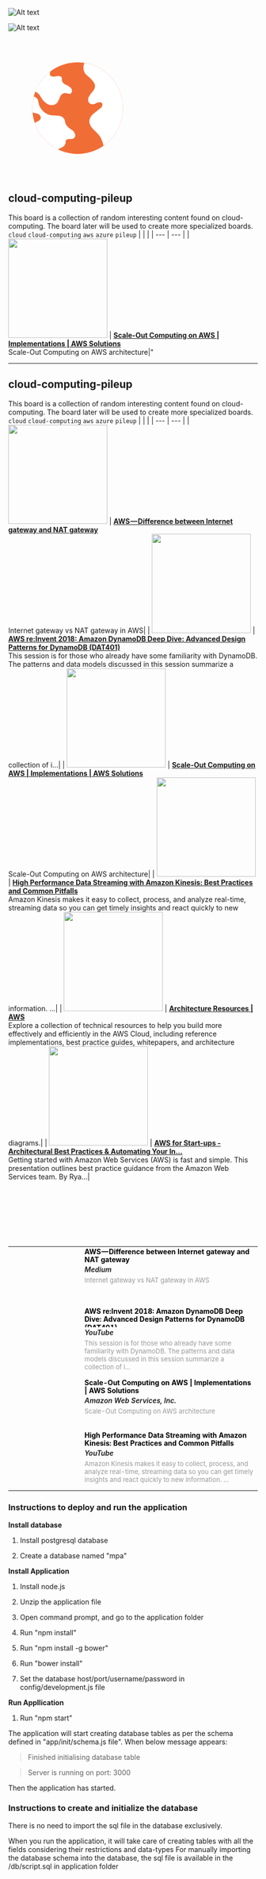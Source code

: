 
![Alt text](https://cdn.brainpop.com/socialstudies/social_studies_280x280.svg)

![Alt text](https://i.stack.imgur.com/rcNMz.png)

<svg width="280px" height="280px" viewBox="0 0 280 280" version="1.1" xmlns="http://www.w3.org/2000/svg" xmlns:xlink="http://www.w3.org/1999/xlink">
    <g id="Page-1" stroke="none" stroke-width="1" fill="none" fill-rule="evenodd">
        <g id="social_studies_280x280" fill-rule="nonzero">
            <g id="bp_subject_icon_social-studies" transform="translate(47.000000, 47.000000)">
                <path d="M157.939655,27.5765217 C140.675862,10.1626087 119.056034,1.13217391 93.0801724,0.485217391 C67.1043103,1.13217391 45.5112069,10.1626087 28.3008621,27.5765217 C11.037069,44.9365217 2.08448276,66.7173913 1.44310345,92.9191304 C2.08448276,119.12087 11.037069,140.928696 28.3008621,158.342609 C45.5112069,175.756522 67.1043103,184.786957 93.0801724,185.433913 C119.056034,184.733043 140.675862,175.702609 157.939655,158.342609 C175.203448,140.928696 184.156034,119.12087 184.797414,92.9191304 C184.102586,66.7173913 175.15,44.9365217 157.939655,27.5765217 Z" id="Shape" fill="#F16D36"></path>
                <path d="M13.7896552,81.0313043 C13.7362069,77.7426087 12.5068966,74.9391304 10.1017241,72.6208696 C8.44921202,71.0001087 6.6052465,69.9218478 4.56982759,69.386087 C2.68828125,76.7791236 1.64603987,84.6234715 1.44310345,92.9191304 C1.51680361,95.9296264 1.70387258,98.8678872 2.00431034,101.733913 C2.10744881,101.787826 2.21434537,101.814783 2.325,101.814783 C5.74568966,102.515652 9.0862069,103.351304 12.3465517,104.321739 C16.5155172,105.993043 18.6,108.877391 18.6,112.974783 C18.012069,115.562609 16.4353448,117.476522 13.8698276,118.716522 C11.3155846,119.951046 8.80351563,121.298872 6.33362069,122.76 C10.7447737,136.159076 18.0671875,148.019946 28.3008621,158.342609 C35.864837,165.995944 44.2562163,172.034205 53.475,176.457391 C54.3097117,175.8018 55.1916083,175.208757 56.1206897,174.678261 C57.4568966,173.977391 58.7931034,173.303478 60.1293103,172.656522 C64.7793103,170.823478 67.6655172,167.777391 68.787931,163.518261 C68.6810345,161.954783 68.7344828,160.391304 68.9482759,158.827826 C70.1241379,156.24 72.4758621,155.053913 76.0034483,155.269565 C79.5844828,155.53913 82.7646552,155 85.5439655,153.652174 C88.0025862,151.711304 88.8310345,149.096522 88.0293103,145.807826 C87.1741379,142.573043 85.437069,139.877391 82.8181034,137.72087 C76.9387931,134.54 72.3422414,130.415652 69.0284483,125.347826 C68.2267241,121.951304 67.3448276,118.608696 66.3827586,115.32 C63.8706897,111.168696 60.0224138,108.796522 54.837931,108.203478 C50.187931,107.933913 45.5112069,107.718261 40.8077586,107.556522 C33.912931,106.586087 27.9801724,103.647826 23.0094828,98.7417391 C17.9853448,93.8356522 14.912069,87.9321739 13.7896552,81.0313043 L13.7896552,81.0313043 Z M36.5586207,20.2173913 L36.5586207,20.1365217 C33.7005994,22.4181386 30.9480132,24.8981386 28.3008621,27.5765217 C18.9010641,37.028784 11.9527883,47.7844361 7.45603448,59.8434783 C8.50704472,60.3160598 9.5492861,60.8551902 10.5827586,61.4608696 L10.662931,61.4608696 C13.9767241,63.3478261 16.5422414,66.2321739 18.3594828,70.113913 C21.7267241,76.313913 26.3232759,81.1930435 32.1491379,84.7513043 C39.0974138,88.1478261 45.4043103,87.5278261 51.0698276,82.8913043 C53.7956897,79.3869565 55.8534483,75.4243478 57.2431034,71.0034783 C59.1137931,66.2591304 62.2939655,63.4017391 66.7836207,62.4313043 C68.8681034,62.4852174 70.9258621,62.8356522 72.9568966,63.4826087 C75.0413793,64.1834783 77.0189655,64.1565217 78.8896552,63.4017391 C80.7603448,62.2695652 81.6956897,60.5443478 81.6956897,58.226087 C81.6956897,55.9617391 80.9741379,53.94 79.5310345,52.1608696 C76.3241379,49.3573913 72.662931,47.1469565 68.5474138,45.5295652 C64.1112069,43.3730435 61.6525862,40.1113043 61.1715517,35.7443478 C61.2784483,34.773913 61.3318966,33.8034783 61.3318966,32.8330435 C60.9577586,30.4608696 59.487931,29.0052174 56.9224138,28.466087 C54.3568966,27.9808696 51.7913793,28.0617391 49.2258621,28.7086957 C46.7137931,29.3556522 44.175,29.4904348 41.6094828,29.1130435 C39.0439655,28.7356522 37.4672414,27.3608696 36.8793103,24.9886957 C36.8258621,23.3173913 37.0663793,21.646087 37.6008621,19.9747826 C37.6543103,19.7052174 37.7077586,19.4626087 37.7612069,19.2469565 C37.387069,19.5704348 36.9862069,19.893913 36.5586207,20.2173913 L36.5586207,20.2173913 Z M105.747414,17.7913043 C106.762931,21.6191304 109.355172,25.0695652 113.524138,28.1426087 C119.35,32.5634783 123.973276,37.82 127.393966,43.9121739 C129.050862,48.98 128.062069,53.7782609 124.427586,58.3069565 C120.9,62.1347826 117.880172,66.286087 115.368103,70.7608696 C114.352586,73.2408696 114.085345,75.8017391 114.566379,78.4434783 C115.100862,81.0852174 116.543966,82.9991304 118.89569,84.1852174 C122.797414,85.9643478 126.912931,85.4252174 131.242241,82.5678261 C133.380172,81.5434783 135.625,81.0313043 137.976724,81.0313043 C140.328448,81.0852174 141.985345,82.1095652 142.947414,84.1043478 C143.69569,87.3391304 142.573276,90.1965217 139.580172,92.6765217 C134.502586,96.72 129.451724,100.736522 124.427586,104.726087 C119.02931,109.470435 116.490517,115.185217 116.811207,121.870435 C118.093966,127.63913 121.060345,132.545217 125.710345,136.588696 C130.360345,140.686087 134.502586,145.16087 138.137069,150.013043 C140.916379,154.757391 142.92069,159.366957 144.15,163.841739 C144.631034,165.566957 144.978448,167.292174 145.192241,169.017391 L145.192241,169.098261 C149.676886,165.963723 153.926024,162.378505 157.939655,158.342609 C175.203448,140.928696 184.156034,119.12087 184.797414,92.9191304 C184.102586,66.7173913 175.15,44.9365217 157.939655,27.5765217 C143.885473,13.4001291 126.942369,4.77404212 107.110345,1.69826087 C106.178341,3.27226902 105.536961,4.94357337 105.186207,6.71217391 C104.491379,10.2165217 104.678448,13.9095652 105.747414,17.7913043 L105.747414,17.7913043 Z" id="Shape" fill="#FFFFFF"></path>
            </g>
        </g>
    </g>
</svg>


## cloud-computing-pileup
This board is a collection of random interesting content found on cloud-computing. The board later will be used to create more specialized boards.
`cloud` `cloud-computing` `aws` `azure` `pileup`
|  |  |
| --- | --- |
| <img src="https://a0.awsstatic.com/libra-css/images/logos/aws_logo_smile_1200x630.png" width="200"> | **[Scale-Out Computing on AWS &#124; Implementations &#124; AWS Solutions](https://aws.amazon.com/solutions/implementations/scale-out-computing-on-aws/?did=sl_card&trk=sl_card)** <br>Scale-Out Computing on AWS architecture|"


---



## cloud-computing-pileup
This board is a collection of random interesting content found on cloud-computing. The board later will be used to create more specialized boards.
`cloud` `cloud-computing` `aws` `azure` `pileup`
|  |  |
| --- | --- |
| <img src="https://miro.medium.com/max/581/1*ipCcjhkuB0EYGIEDqRi9_g.png" width="200"> | **[AWS — Difference between Internet gateway and NAT gateway](https://medium.com/awesome-cloud/aws-vpc-difference-between-internet-gateway-and-nat-gateway-c9177e710af6)** <br>Internet gateway vs NAT gateway in AWS|
| <img src="https://i.ytimg.com/vi/HaEPXoXVf2k/hqdefault.jpg" width="200"> | **[AWS re:Invent 2018: Amazon DynamoDB Deep Dive: Advanced Design Patterns for DynamoDB (DAT401)](https://www.youtube.com/watch?v=HaEPXoXVf2k)** <br>This session is for those who already have some familiarity with DynamoDB. The patterns and data models discussed in this session summarize a collection of i...|
| <img src="https://a0.awsstatic.com/libra-css/images/logos/aws_logo_smile_1200x630.png" width="200"> | **[Scale-Out Computing on AWS &#124; Implementations &#124; AWS Solutions](https://aws.amazon.com/solutions/implementations/scale-out-computing-on-aws/?did=sl_card&trk=sl_card)** <br>Scale-Out Computing on AWS architecture|
| <img src="https://i.ytimg.com/vi/MELPeni0p04/maxresdefault.jpg" width="200"> | **[High Performance Data Streaming with Amazon Kinesis: Best Practices and Common Pitfalls](https://www.youtube.com/watch?v=MELPeni0p04&t=657s)** <br>Amazon Kinesis makes it easy to collect, process, and analyze real-time, streaming data so you can get timely insights and react quickly to new information. ...|
| <img src="https://a0.awsstatic.com/libra-css/images/logos/aws_logo_smile_1200x630.png" width="200"> | **[Architecture Resources &#124; AWS](https://aws.amazon.com/architecture/?solutions-all.sort-by=item.additionalFields.sortDate&solutions-all.sort-order=desc&whitepapers-main.sort-by=item.additionalFields.sortDate&whitepapers-main.sort-order=desc&reference-architecture.sort-by=item.additionalFields.sortDate&reference-architecture.sort-order=desc)** <br>Explore a collection of technical resources to help you build more effectively and efficiently in the AWS Cloud, including reference implementations, best practice guides, whitepapers, and architecture diagrams.|
| <img src="https://cdn.slidesharecdn.com/ss_thumbnails/awsforstart-ups-architecturalbestpracticesautomatingyourinfrastructure-130216032317-phpapp01-thumbnail-4.jpg?cb=1434493428" width="200"> | **[AWS for Start-ups - Architectural Best Practices & Automating Your In…](https://www.slideshare.net/AmazonWebServices/aws-for-startups-architectural-best-practices-automating-your-infrastructure)** <br>Getting started with Amazon Web Services (AWS) is fast and simple. This presentation outlines best practice guidance from the Amazon Web Services team. By Rya…|



<br>
<br>
<br>
<br>
<br>
<br>

<table width="100%" cellspacing="0" cellpadding="0" border="0">
  <tr>
      <td style="padding:10px 0;text-align:center" valign="top" align="center">
                                                                    <div style="background-image: url(https://miro.medium.com/max/581/1*ipCcjhkuB0EYGIEDqRi9_g.png);width: 130px;height: 100px;border-radius: 3px;background-position: center;background-repeat: no-repeat;background-size: cover;"></div>
                                                                  </td>

  <td style="text-align:left" valign="top" align="center">
    <div style="font-size:16px;font-weight:bold;line-height:1.2;white-space:normal;word-wrap:break-word;word-break:break-all;word-break:break-word;max-height: 40px;overflow: auto;">
        <a href="https://medium.com/awesome-cloud/aws-vpc-difference-between-internet-gateway-and-nat-gateway-c9177e710af6" style="color:black;text-decoration:none;font-size: 14px;" target="_blank">AWS — Difference between Internet gateway and NAT gateway</a>
    </div>
    <div style="margin:0;padding:2px 0 5px 0;font-size: 15px;">
        <a style="font-style: italic;font-size: 14px;font-weight: 600;">Medium</a>
    </div>
    <div style="margin:0;padding:0 0 10px 0;color:#999999; word-break: break-word;max-height: 75px;overflow: auto;font-size: 13px;">Internet gateway vs NAT gateway in AWS</div>
  </td>
  </tr>

 <tr>                                                                 <td>
    <div style="background-image: url(https://i.ytimg.com/vi/HaEPXoXVf2k/hqdefault.jpg);width: 130px;height: 100px;border-radius: 3px;background-position: center;background-repeat: no-repeat;background-size: cover;"></div>
    </td>
    <td style="text-align:left" valign="top" align="center">
        <div style="font-size:16px;font-weight:bold;line-height:1.2;white-space:normal;word-wrap:break-word;word-break:break-all;word-break:break-word;max-height: 40px;overflow: auto;">
        <a href="https://www.youtube.com/watch?v=HaEPXoXVf2k" style="color:black;text-decoration:none;font-size: 14px;" target="_blank">AWS re:Invent 2018: Amazon DynamoDB Deep Dive: Advanced Design Patterns for DynamoDB (DAT401)</a>
        </div>
          <div style="margin:0;padding:2px 0 5px 0;font-size: 15px;">
          <a style="font-style: italic;font-size: 14px;font-weight: 600;">YouTube</a>
          </div>
          <div style="margin:0;padding:0 0 10px 0;color:#999999; word-break: break-word;max-height: 75px;overflow: auto;font-size: 13px;">This session is for those who already have some familiarity with DynamoDB. The patterns and data models discussed in this session summarize a collection of i...</div>
    </td>
  </tr>
  <tr>
    <td>
        <div style="background-image: url(https://a0.awsstatic.com/libra-css/images/logos/aws_logo_smile_1200x630.png);width: 130px;height: 100px;border-radius: 3px;background-position: center;background-repeat: no-repeat;background-size: cover;"></div>
    </td>
    <td style="text-align:left" valign="top" align="center">
        <div style="font-size:16px;font-weight:bold;line-height:1.2;white-space:normal;word-wrap:break-word;word-break:break-all;word-break:break-word;max-height: 40px;overflow: auto;">
        <a href="https://aws.amazon.com/solutions/implementations/scale-out-computing-on-aws/?did=sl_card&amp;trk=sl_card" style="color:black;text-decoration:none;font-size: 14px;" target="_blank">Scale-Out Computing on AWS | Implementations | AWS Solutions</a>
        </div>
        <div style="margin:0;padding:2px 0 5px 0;font-size: 15px;">
        <a style="font-style: italic;font-size: 14px;font-weight: 600;">Amazon Web Services, Inc.</a>
        </div>
        <div style="margin:0;padding:0 0 10px 0;color:#999999; word-break: break-word;max-height: 75px;overflow: auto;font-size: 13px;">Scale-Out Computing on AWS architecture</div>
    </td>
  </tr>
  <tr>
    <td>
        <div style="background-image: url(https://i.ytimg.com/vi/MELPeni0p04/maxresdefault.jpg);width: 130px;height: 100px;border-radius: 3px;background-position: center;background-repeat: no-repeat;background-size: cover;"></div>
    </td>
    <td style="text-align:left" valign="top" align="center">
        <div style="font-size:16px;font-weight:bold;line-height:1.2;white-space:normal;word-wrap:break-word;word-break:break-all;word-break:break-word;max-height: 40px;overflow: auto;">
        <a href="https://www.youtube.com/watch?v=MELPeni0p04&amp;t=657s" style="color:black;text-decoration:none;font-size: 14px;" target="_blank">High Performance Data Streaming with Amazon Kinesis: Best Practices and Common Pitfalls</a>
        </div>
        <div style="margin:0;padding:2px 0 5px 0;font-size: 15px;">
        <a style="font-style: italic;font-size: 14px;font-weight: 600;">YouTube</a>
        </div>
        <div style="margin:0;padding:0 0 10px 0;color:#999999; word-break: break-word;max-height: 75px;overflow: auto;font-size: 13px;">Amazon Kinesis makes it easy to collect, process, and analyze real-time, streaming data so you can get timely insights and react quickly to new information. ...</div>
    </td>
  </tr>

</table>


### Instructions to deploy and run the application

  __Install database__
  
  1) Install postgresql database
  
  2) Create a database named "mpa"


  __Install Application__

  1) Install node.js

  2) Unzip the application file

  3) Open command prompt, and go to the application folder

  4) Run "npm install"

  5) Run "npm install -g bower"

  6) Run "bower install"

  7) Set the database host/port/username/password in config/development.js file



  __Run Appllication__

  1) Run "npm start"

  The application will start creating database tables as per the schema defined in "app/init/schema.js file".
  When below message appears:

  > Finished initialising database table

  > Server is running on port: 3000

  Then the application has started.


### Instructions to create and initialize the database

  There is no need to import the sql file in the database exclusively.

  When you run the application, it will take care of creating tables with all the fields considering their restrictions and data-types
  For manually importing the database schema into the database, the sql file is available in the /db/script.sql in application folder

